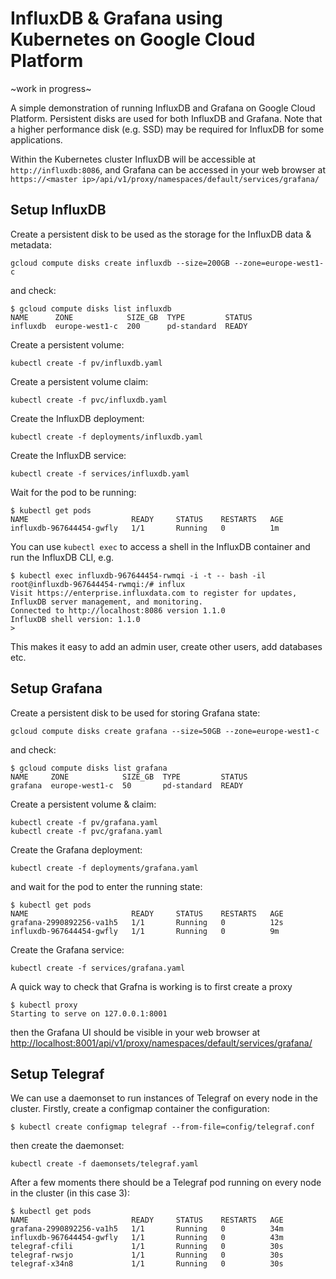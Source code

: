 # InfluxDB & Grafana using Kubernetes on Google Cloud Platform

~work in progress~

A simple demonstration of running InfluxDB and Grafana on Google Cloud Platform. Persistent disks are used for both InfluxDB and Grafana. Note that a higher performance disk (e.g. SSD) may be required for InfluxDB for some applications.

Within the Kubernetes cluster InfluxDB will be accessible at `http://influxdb:8086`, and Grafana can be accessed in your web browser at `https://<master ip>/api/v1/proxy/namespaces/default/services/grafana/`

## Setup InfluxDB
Create a persistent disk to be used as the storage for the InfluxDB data & metadata:
```
gcloud compute disks create influxdb --size=200GB --zone=europe-west1-c
```
and check:
```
$ gcloud compute disks list influxdb
NAME      ZONE            SIZE_GB  TYPE         STATUS
influxdb  europe-west1-c  200      pd-standard  READY
```
Create a persistent volume:
```
kubectl create -f pv/influxdb.yaml
```
Create a persistent volume claim:
```
kubectl create -f pvc/influxdb.yaml
```
Create the InfluxDB deployment:
```
kubectl create -f deployments/influxdb.yaml
```
Create the InfluxDB service:
```
kubectl create -f services/influxdb.yaml
```
Wait for the pod to be running:
```
$ kubectl get pods
NAME                       READY     STATUS    RESTARTS   AGE
influxdb-967644454-gwfly   1/1       Running   0          1m
```
You can use `kubectl exec` to access a shell in the InfluxDB container and run the InfluxDB CLI, e.g.
```
$ kubectl exec influxdb-967644454-rwmqi -i -t -- bash -il
root@influxdb-967644454-rwmqi:/# influx
Visit https://enterprise.influxdata.com to register for updates, InfluxDB server management, and monitoring.
Connected to http://localhost:8086 version 1.1.0
InfluxDB shell version: 1.1.0
>
```
This makes it easy to add an admin user, create other users, add databases etc.

## Setup Grafana
Create a persistent disk to be used for storing Grafana state:
```
gcloud compute disks create grafana --size=50GB --zone=europe-west1-c
```
and check:
```
$ gcloud compute disks list grafana
NAME     ZONE            SIZE_GB  TYPE         STATUS
grafana  europe-west1-c  50       pd-standard  READY
```
Create a persistent volume & claim:
```
kubectl create -f pv/grafana.yaml
kubectl create -f pvc/grafana.yaml
```
Create the Grafana deployment:
```
kubectl create -f deployments/grafana.yaml
```
and wait for the pod to enter the running state:
```
$ kubectl get pods
NAME                       READY     STATUS    RESTARTS   AGE
grafana-2990892256-va1h5   1/1       Running   0          12s
influxdb-967644454-gwfly   1/1       Running   0          9m
```
Create the Grafana service:
```
kubectl create -f services/grafana.yaml
```
A quick way to check that Grafna is working is to first create a proxy
```
$ kubectl proxy
Starting to serve on 127.0.0.1:8001
```
then the Grafana UI should be visible in your web browser at <http://localhost:8001/api/v1/proxy/namespaces/default/services/grafana/>

## Setup Telegraf
We can use a daemonset to run instances of Telegraf on every node in the cluster. Firstly, create a configmap container the configuration:
```
$ kubectl create configmap telegraf --from-file=config/telegraf.conf
```
then create the daemonset:
```
kubectl create -f daemonsets/telegraf.yaml
```
After a few moments there should be a Telegraf pod running on every node in the cluster (in this case 3):
```
$ kubectl get pods
NAME                       READY     STATUS    RESTARTS   AGE
grafana-2990892256-va1h5   1/1       Running   0          34m
influxdb-967644454-gwfly   1/1       Running   0          43m
telegraf-cfili             1/1       Running   0          30s
telegraf-rwsjo             1/1       Running   0          30s
telegraf-x34n8             1/1       Running   0          30s
```
